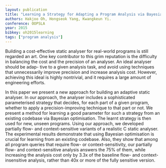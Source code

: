 ```yaml
---
layout: publication
title: "Learning a Strategy for Adapting a Program Analysis via Bayesian Optimisation"
authors: Hakjoo Oh, Hongseok Yang, Kwangkeun Yi.
conference: OOPSLA 
year: 2015
bibkey: oh2015learning
tags: ["program analysis"]
---
```

Building a cost-effective static analyser for real-world programs is still regarded an art. One key contributor to this
grim reputation is the difficulty in balancing the cost and the
precision of an analyser. An ideal analyser should be adap-
tive to a given analysis task, and avoid using techniques that
unnecessarily improve precision and increase analysis cost.
However, achieving this ideal is highly nontrivial, and it requires a large amount of engineering efforts.

In this paper we present a new approach for building
an adaptive static analyser. In our approach, the analyser
includes a sophisticated parameterised strategy that decides, for each part of a given program, whether to apply
a precision-improving technique to that part or not. We
present a method for learning a good parameter for such
a strategy from an existing codebase via Bayesian optimisation. The learnt strategy is then used for new, unseen programs. Using our approach, we developed partially flow-
and context-sensitive variants of a realistic C static analyser.
The experimental results demonstrate that using Bayesian
optimisation is crucial for learning from an existing codebase. Also, they show that among all program queries that
require flow- or context-sensitivity, our partially flow- and
context-sensitive analysis answers the 75% of them, while
increasing the analysis cost only by 3.3x of the baseline
flow- and context-insensitive analysis, rather than 40x or
more of the fully sensitive version.
